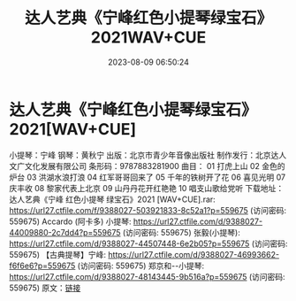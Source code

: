 ﻿---
title: 达人艺典《宁峰红色小提琴绿宝石》2021WAV+CUE
date: 2023-08-09 06:50:24
categories: 古典音乐、新世纪、纯音雅乐
tags: 纯音雅乐
---
# 达人艺典《宁峰红色小提琴绿宝石》2021[WAV+CUE]

小提琴：宁峰
钢琴：黄秋宁
出版：北京市青少年音像出版社
制作发行：北京达人文广文化发展有限公司
条形码：9787883281900
曲目：
01 打虎上山
02 金色的炉台
03 洪湖水浪打浪
04 红军哥哥回来了
05 千年的铁树开了花
06 喜见光明
07 庆丰收
08 黎家代表上北京
09 山丹丹花开红艳艳
10 唱支山歌给党听
下载地址：
达人艺典《宁峰 红色小提琴 绿宝石》2021 [WAV+CUE].rar:
https://url27.ctfile.com/f/9388027-503921833-8c52a1?p=559675
(访问密码: 559675)
Accardo (阿卡多) 小提琴: https://url27.ctfile.com/d/9388027-44009880-2c7dd4?p=559675
(访问密码: 559675)
张毅(小提琴): https://url27.ctfile.com/d/9388027-44507448-6e2b05?p=559675
(访问密码: 559675)
【古典提琴】宁峰: https://url27.ctfile.com/d/9388027-46993662-f6f6e6?p=559675
(访问密码: 559675)
郑京和--小提琴: https://url27.ctfile.com/d/9388027-48143445-9b516a?p=559675
(访问密码: 559675)
原文：[链接](https://blog.sina.com.cn/s/blog_1647c7e760103130b.html)